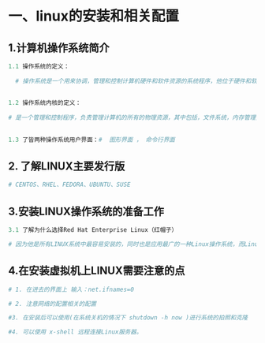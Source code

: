 # 一、linux的安装和相关配置

## 1.计算机操作系统简介

```python
1.1 操作系统的定义：
  
  # 操作系统是一个用来协调，管理和控制计算机硬件和软件资源的系统程序，他位于硬件和软件之间。
  
  
1.2 操作系统内核的定义：
  
# 是一个管理和控制程序，负责管理计算机的所有的物理资源，其中包括，文件系统，内存管理，设备管理和进程管理
 
  
1.3 了皆两种操作系统用户界面：#  图形界面 ， 命令行界面
```

## 2. 了解LINUX主要发行版

```python
# CENTOS、RHEL、FEDORA、UBUNTU、SUSE
```

## 3.安装LINUX操作系统的准备工作

```python
3.1 了解为什么选择Red Hat Enterprise Linux（红帽子）

# 因为他是所有LINUX系统中最容易安装的，同时也是应用最广的一种Linux操作系统，而Linux操作系统多数是用作服务器的，由于使用Linux的成本十分廉价，因此目前许多Internet服务器都是适应Linux操作系统的

```

## 4.在安装虚拟机上LINUX需要注意的点

```python
# 1. 在进去的界面上 输入：net.ifnames=0 

# 2. 注意网络的配置相关的配置

#3. 在安装后可以使用(在系统关机的情况下 shutdown -h now )进行系统的拍照和克隆

#4. 可以使用 x-shell 远程连接Linux服务器。
```

